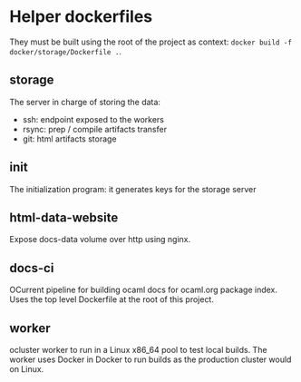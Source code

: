 # Helper dockerfiles

They must be built using the root of the project as context: `docker build -f docker/storage/Dockerfile .`.

## storage

The server in charge of storing the data:
- ssh: endpoint exposed to the workers
- rsync: prep / compile artifacts transfer
- git: html artifacts storage

## init

The initialization program: it generates keys for the storage server

## html-data-website

Expose docs-data volume over http using nginx.

## docs-ci

OCurrent pipeline for building ocaml docs for ocaml.org package index.
Uses the top level Dockerfile at the root of this project.

## worker

ocluster worker to run in a Linux x86_64 pool to test local builds.
The worker uses Docker in Docker to run builds as the production cluster would on Linux.